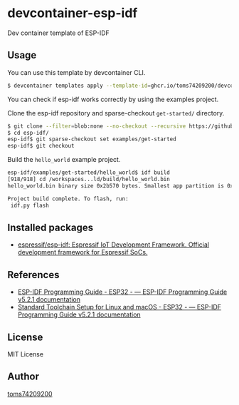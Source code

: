 # devcontainer-esp-idf

Dev container template of ESP-IDF

## Usage

You can use this template by devcontainer CLI.

```bash
$ devcontainer templates apply --template-id=ghcr.io/toms74209200/devcontainer-esp-idf/esp-idf
```

You can check if esp-idf works correctly by using the examples project.

Clone the esp-idf repository and sparse-checkout `get-started/` directory.

```bash
$ git clone --filter=blob:none --no-checkout --recursive https://github.com/espressif/esp-idf.git
$ cd esp-idf/
esp-idf$ git sparse-checkout set examples/get-started
esp-idf$ git checkout
```

Build the `hello_world` example project.

```bash
esp-idf/examples/get-started/hello_world$ idf build
[918/918] cd /workspaces...ld/build/hello_world.bin
hello_world.bin binary size 0x2b570 bytes. Smallest app partition is 0x100000 bytes. 0xd4a90 bytes (83%) free.

Project build complete. To flash, run:
 idf.py flash
```

## Installed packages

- [espressif/esp-idf: Espressif IoT Development Framework. Official development framework for Espressif SoCs.](https://github.com/espressif/esp-idf)

## References

- [ESP-IDF Programming Guide - ESP32 - — ESP-IDF Programming Guide v5.2.1 documentation](https://docs.espressif.com/projects/esp-idf/en/stable/esp32/index.html)
- [Standard Toolchain Setup for Linux and macOS - ESP32 - — ESP-IDF Programming Guide v5.2.1 documentation](https://docs.espressif.com/projects/esp-idf/en/stable/esp32/get-started/linux-macos-setup.html)

## License

MIT License

## Author

[toms74209200](<https://github.com/toms74209200>)
